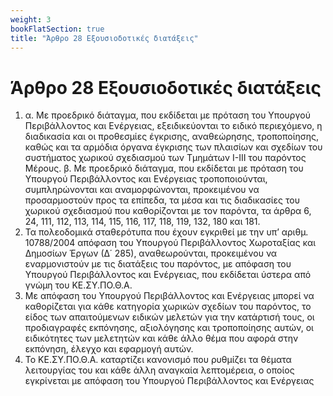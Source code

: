 ```yaml
---
weight: 3
bookFlatSection: true
title: "Άρθρο 28 Εξουσιοδοτικές διατάξεις"
---
```


# Άρθρο 28 Εξουσιοδοτικές διατάξεις

1. α. Με προεδρικό διάταγμα, που εκδίδεται με πρόταση του Υπουργού Περιβάλλοντος και Ενέργειας, εξειδικεύονται το ειδικό περιεχόμενο, η διαδικασία και οι προθεσμίες έγκρισης, αναθεώρησης, τροποποίησης, καθώς και τα αρμόδια όργανα έγκρισης των πλαισίων και σχεδίων του συστήματος χωρικού σχεδιασμού των Τμημάτων I-III του παρόντος Μέρους.
β. Με προεδρικό διάταγμα, που εκδίδεται με πρόταση του Υπουργού Περιβάλλοντος και Ενέργειας τροποποιούνται, συμπληρώνονται και αναμορφώνονται, προκειμένου να προσαρμοστούν προς τα επίπεδα, τα μέσα και τις διαδικασίες του χωρικού σχεδιασμού που καθορίζονται με τον παρόντα, τα άρθρα 6, 24, 111, 112, 113, 114, 115, 116, 117, 118, 119, 132, 180 και 181.
2. Τα πολεοδομικά σταθερότυπα που έχουν εγκριθεί με την υπ’ αριθμ. 10788/2004 απόφαση του Υπουργού Περιβάλλοντος Χωροταξίας και Δημοσίων Έργων (Δ΄ 285), αναθεωρούνται, προκειμένου να εναρμονιστούν με τις διατάξεις του παρόντος, με απόφαση του Υπουργού Περιβάλλοντος και Ενέργειας, που εκδίδεται ύστερα από γνώμη του ΚΕ.ΣΥ.ΠΟ.Θ.Α.
3.  Με απόφαση του Υπουργού Περιβάλλοντος και Ενέργειας μπορεί να καθορίζεται για κάθε κατηγορία χωρικών σχεδίων του παρόντος, το είδος των απαιτούμενων ειδικών μελετών για την κατάρτισή τους, οι προδιαγραφές εκπόνησης, αξιολόγησης και τροποποίησης αυτών, οι ειδικότητες των μελετητών και κάθε άλλο θέμα που αφορά στην εκπόνηση, έλεγχο και εφαρμογή αυτών.
4. Το ΚΕ.ΣΥ.ΠΟ.Θ.Α. καταρτίζει κανονισμό που ρυθμίζει τα θέματα λειτουργίας του και κάθε άλλη αναγκαία λεπτομέρεια, ο οποίος εγκρίνεται με απόφαση του Υπουργού Περιβάλλοντος και Ενέργειας

